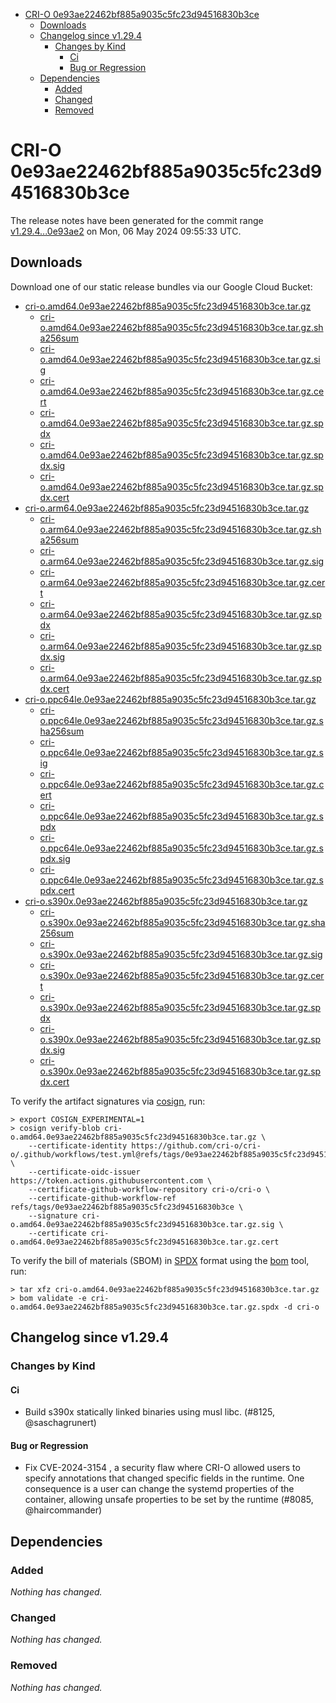 - [CRI-O 0e93ae22462bf885a9035c5fc23d94516830b3ce](#cri-o-0e93ae22462bf885a9035c5fc23d94516830b3ce)
  - [Downloads](#downloads)
  - [Changelog since v1.29.4](#changelog-since-v1294)
    - [Changes by Kind](#changes-by-kind)
      - [Ci](#ci)
      - [Bug or Regression](#bug-or-regression)
  - [Dependencies](#dependencies)
    - [Added](#added)
    - [Changed](#changed)
    - [Removed](#removed)

# CRI-O 0e93ae22462bf885a9035c5fc23d94516830b3ce

The release notes have been generated for the commit range
[v1.29.4...0e93ae2](https://github.com/cri-o/cri-o/compare/v1.29.4...0e93ae22462bf885a9035c5fc23d94516830b3ce) on Mon, 06 May 2024 09:55:33 UTC.

## Downloads

Download one of our static release bundles via our Google Cloud Bucket:

- [cri-o.amd64.0e93ae22462bf885a9035c5fc23d94516830b3ce.tar.gz](https://storage.googleapis.com/cri-o/artifacts/cri-o.amd64.0e93ae22462bf885a9035c5fc23d94516830b3ce.tar.gz)
  - [cri-o.amd64.0e93ae22462bf885a9035c5fc23d94516830b3ce.tar.gz.sha256sum](https://storage.googleapis.com/cri-o/artifacts/cri-o.amd64.0e93ae22462bf885a9035c5fc23d94516830b3ce.tar.gz.sha256sum)
  - [cri-o.amd64.0e93ae22462bf885a9035c5fc23d94516830b3ce.tar.gz.sig](https://storage.googleapis.com/cri-o/artifacts/cri-o.amd64.0e93ae22462bf885a9035c5fc23d94516830b3ce.tar.gz.sig)
  - [cri-o.amd64.0e93ae22462bf885a9035c5fc23d94516830b3ce.tar.gz.cert](https://storage.googleapis.com/cri-o/artifacts/cri-o.amd64.0e93ae22462bf885a9035c5fc23d94516830b3ce.tar.gz.cert)
  - [cri-o.amd64.0e93ae22462bf885a9035c5fc23d94516830b3ce.tar.gz.spdx](https://storage.googleapis.com/cri-o/artifacts/cri-o.amd64.0e93ae22462bf885a9035c5fc23d94516830b3ce.tar.gz.spdx)
  - [cri-o.amd64.0e93ae22462bf885a9035c5fc23d94516830b3ce.tar.gz.spdx.sig](https://storage.googleapis.com/cri-o/artifacts/cri-o.amd64.0e93ae22462bf885a9035c5fc23d94516830b3ce.tar.gz.spdx.sig)
  - [cri-o.amd64.0e93ae22462bf885a9035c5fc23d94516830b3ce.tar.gz.spdx.cert](https://storage.googleapis.com/cri-o/artifacts/cri-o.amd64.0e93ae22462bf885a9035c5fc23d94516830b3ce.tar.gz.spdx.cert)
- [cri-o.arm64.0e93ae22462bf885a9035c5fc23d94516830b3ce.tar.gz](https://storage.googleapis.com/cri-o/artifacts/cri-o.arm64.0e93ae22462bf885a9035c5fc23d94516830b3ce.tar.gz)
  - [cri-o.arm64.0e93ae22462bf885a9035c5fc23d94516830b3ce.tar.gz.sha256sum](https://storage.googleapis.com/cri-o/artifacts/cri-o.arm64.0e93ae22462bf885a9035c5fc23d94516830b3ce.tar.gz.sha256sum)
  - [cri-o.arm64.0e93ae22462bf885a9035c5fc23d94516830b3ce.tar.gz.sig](https://storage.googleapis.com/cri-o/artifacts/cri-o.arm64.0e93ae22462bf885a9035c5fc23d94516830b3ce.tar.gz.sig)
  - [cri-o.arm64.0e93ae22462bf885a9035c5fc23d94516830b3ce.tar.gz.cert](https://storage.googleapis.com/cri-o/artifacts/cri-o.arm64.0e93ae22462bf885a9035c5fc23d94516830b3ce.tar.gz.cert)
  - [cri-o.arm64.0e93ae22462bf885a9035c5fc23d94516830b3ce.tar.gz.spdx](https://storage.googleapis.com/cri-o/artifacts/cri-o.arm64.0e93ae22462bf885a9035c5fc23d94516830b3ce.tar.gz.spdx)
  - [cri-o.arm64.0e93ae22462bf885a9035c5fc23d94516830b3ce.tar.gz.spdx.sig](https://storage.googleapis.com/cri-o/artifacts/cri-o.arm64.0e93ae22462bf885a9035c5fc23d94516830b3ce.tar.gz.spdx.sig)
  - [cri-o.arm64.0e93ae22462bf885a9035c5fc23d94516830b3ce.tar.gz.spdx.cert](https://storage.googleapis.com/cri-o/artifacts/cri-o.arm64.0e93ae22462bf885a9035c5fc23d94516830b3ce.tar.gz.spdx.cert)
- [cri-o.ppc64le.0e93ae22462bf885a9035c5fc23d94516830b3ce.tar.gz](https://storage.googleapis.com/cri-o/artifacts/cri-o.ppc64le.0e93ae22462bf885a9035c5fc23d94516830b3ce.tar.gz)
  - [cri-o.ppc64le.0e93ae22462bf885a9035c5fc23d94516830b3ce.tar.gz.sha256sum](https://storage.googleapis.com/cri-o/artifacts/cri-o.ppc64le.0e93ae22462bf885a9035c5fc23d94516830b3ce.tar.gz.sha256sum)
  - [cri-o.ppc64le.0e93ae22462bf885a9035c5fc23d94516830b3ce.tar.gz.sig](https://storage.googleapis.com/cri-o/artifacts/cri-o.ppc64le.0e93ae22462bf885a9035c5fc23d94516830b3ce.tar.gz.sig)
  - [cri-o.ppc64le.0e93ae22462bf885a9035c5fc23d94516830b3ce.tar.gz.cert](https://storage.googleapis.com/cri-o/artifacts/cri-o.ppc64le.0e93ae22462bf885a9035c5fc23d94516830b3ce.tar.gz.cert)
  - [cri-o.ppc64le.0e93ae22462bf885a9035c5fc23d94516830b3ce.tar.gz.spdx](https://storage.googleapis.com/cri-o/artifacts/cri-o.ppc64le.0e93ae22462bf885a9035c5fc23d94516830b3ce.tar.gz.spdx)
  - [cri-o.ppc64le.0e93ae22462bf885a9035c5fc23d94516830b3ce.tar.gz.spdx.sig](https://storage.googleapis.com/cri-o/artifacts/cri-o.ppc64le.0e93ae22462bf885a9035c5fc23d94516830b3ce.tar.gz.spdx.sig)
  - [cri-o.ppc64le.0e93ae22462bf885a9035c5fc23d94516830b3ce.tar.gz.spdx.cert](https://storage.googleapis.com/cri-o/artifacts/cri-o.ppc64le.0e93ae22462bf885a9035c5fc23d94516830b3ce.tar.gz.spdx.cert)
- [cri-o.s390x.0e93ae22462bf885a9035c5fc23d94516830b3ce.tar.gz](https://storage.googleapis.com/cri-o/artifacts/cri-o.s390x.0e93ae22462bf885a9035c5fc23d94516830b3ce.tar.gz)
  - [cri-o.s390x.0e93ae22462bf885a9035c5fc23d94516830b3ce.tar.gz.sha256sum](https://storage.googleapis.com/cri-o/artifacts/cri-o.s390x.0e93ae22462bf885a9035c5fc23d94516830b3ce.tar.gz.sha256sum)
  - [cri-o.s390x.0e93ae22462bf885a9035c5fc23d94516830b3ce.tar.gz.sig](https://storage.googleapis.com/cri-o/artifacts/cri-o.s390x.0e93ae22462bf885a9035c5fc23d94516830b3ce.tar.gz.sig)
  - [cri-o.s390x.0e93ae22462bf885a9035c5fc23d94516830b3ce.tar.gz.cert](https://storage.googleapis.com/cri-o/artifacts/cri-o.s390x.0e93ae22462bf885a9035c5fc23d94516830b3ce.tar.gz.cert)
  - [cri-o.s390x.0e93ae22462bf885a9035c5fc23d94516830b3ce.tar.gz.spdx](https://storage.googleapis.com/cri-o/artifacts/cri-o.s390x.0e93ae22462bf885a9035c5fc23d94516830b3ce.tar.gz.spdx)
  - [cri-o.s390x.0e93ae22462bf885a9035c5fc23d94516830b3ce.tar.gz.spdx.sig](https://storage.googleapis.com/cri-o/artifacts/cri-o.s390x.0e93ae22462bf885a9035c5fc23d94516830b3ce.tar.gz.spdx.sig)
  - [cri-o.s390x.0e93ae22462bf885a9035c5fc23d94516830b3ce.tar.gz.spdx.cert](https://storage.googleapis.com/cri-o/artifacts/cri-o.s390x.0e93ae22462bf885a9035c5fc23d94516830b3ce.tar.gz.spdx.cert)

To verify the artifact signatures via [cosign](https://github.com/sigstore/cosign), run:

```console
> export COSIGN_EXPERIMENTAL=1
> cosign verify-blob cri-o.amd64.0e93ae22462bf885a9035c5fc23d94516830b3ce.tar.gz \
    --certificate-identity https://github.com/cri-o/cri-o/.github/workflows/test.yml@refs/tags/0e93ae22462bf885a9035c5fc23d94516830b3ce \
    --certificate-oidc-issuer https://token.actions.githubusercontent.com \
    --certificate-github-workflow-repository cri-o/cri-o \
    --certificate-github-workflow-ref refs/tags/0e93ae22462bf885a9035c5fc23d94516830b3ce \
    --signature cri-o.amd64.0e93ae22462bf885a9035c5fc23d94516830b3ce.tar.gz.sig \
    --certificate cri-o.amd64.0e93ae22462bf885a9035c5fc23d94516830b3ce.tar.gz.cert
```

To verify the bill of materials (SBOM) in [SPDX](https://spdx.org) format using the [bom](https://sigs.k8s.io/bom) tool, run:

```console
> tar xfz cri-o.amd64.0e93ae22462bf885a9035c5fc23d94516830b3ce.tar.gz
> bom validate -e cri-o.amd64.0e93ae22462bf885a9035c5fc23d94516830b3ce.tar.gz.spdx -d cri-o
```

## Changelog since v1.29.4

### Changes by Kind

#### Ci
 - Build s390x statically linked binaries using musl libc. (#8125, @saschagrunert)

#### Bug or Regression
 - Fix CVE-2024-3154 , a security flaw where CRI-O allowed users to specify annotations that changed specific fields in the runtime. One consequence is a user can change the systemd properties of the container, allowing unsafe properties to be set by the runtime (#8085, @haircommander)

## Dependencies

### Added
_Nothing has changed._

### Changed
_Nothing has changed._

### Removed
_Nothing has changed._
